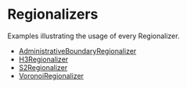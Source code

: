 # Regionalizers

Examples illustrating the usage of every Regionalizer.

- [AdministrativeBoundaryRegionalizer](administrative_boundary_regionalizer.ipynb)
- [H3Regionalizer](h3_regionalizer.ipynb)
- [S2Regionalizer](s2_regionalizer.ipynb)
- [VoronoiRegionalizer](voronoi_regionalizer.ipynb)
